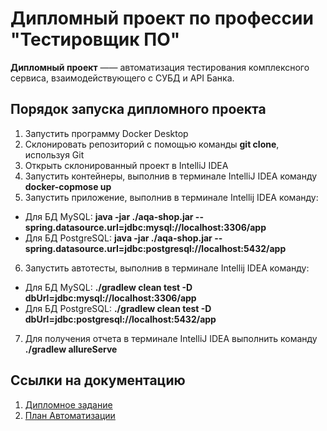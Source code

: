 # Дипломный проект по профессии "Тестировщик ПО"
**Дипломный проект** —— автоматизация тестирования комплексного сервиса, взаимодействующего с СУБД и API Банка.

## Порядок запуска дипломного проекта
1. Запустить программу Docker Desktop
2. Склонировать репозиторий с помощью команды **git clone**, используя Git
3. Открыть склонированный проект в IntelliJ IDEA
4. Запустить контейнеры, выполнив в терминале IntelliJ IDEA команду **docker-copmose up**
5. Запустить приложение, выполнив в терминале Intellij IDEA команду:
- Для БД MySQL: **java -jar ./aqa-shop.jar --spring.datasource.url=jdbc:mysql://localhost:3306/app**
- Для БД PostgreSQL: **java -jar ./aqa-shop.jar --spring.datasource.url=jdbc:postgresql://localhost:5432/app**
6. Запустить автотесты, выполнив в терминале Intellij IDEA команду:
- Для БД MySQL: **./gradlew clean test -D dbUrl=jdbc:mysql://localhost:3306/app**
- Для БД PostgreSQL: **./gradlew clean test -D dbUrl=jdbc:postgresql://localhost:5432/app**
7. Для получения отчета в терминале IntelliJ IDEA выполнить команду **./gradlew allureServe**

## Ссылки на документацию
1. [Дипломное задание](https://github.com/netology-code/qa-diploma)
2. [План Автоматизации](https://github.com/alex-pakin/diplomaqa/blob/main/docs/Plan.md)